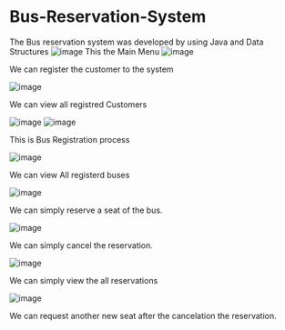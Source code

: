 # Bus-Reservation-System
The Bus reservation system was developed by using Java and Data Structures
![image](https://github.com/user-attachments/assets/a6d62a9e-e64c-48bc-b5ae-9346d7d71be5)
This the Main Menu
![image](https://github.com/user-attachments/assets/954d8bfd-09e6-4fe2-8ff2-db97a5c7ad1b)

We can register the customer to the system

![image](https://github.com/user-attachments/assets/841e2ada-76c3-4802-b689-f6373d20f989)

We can view all registred Customers

![image](https://github.com/user-attachments/assets/65816bd7-bcf2-4efb-a235-440e4cc3f15a)
![image](https://github.com/user-attachments/assets/a7f16529-d8d6-4ace-b001-cb944adbc697)

This is Bus Registration process

![image](https://github.com/user-attachments/assets/176aeebc-b7f1-46a7-9935-7571923254c2)

We can view All registerd buses

![image](https://github.com/user-attachments/assets/818726c4-d794-44cd-9910-8d798fe8eea2)

We can simply reserve a seat of the bus.

![image](https://github.com/user-attachments/assets/1bd5f3fe-9b97-4a4c-b4b8-f392bff0774d)

We can simply cancel the reservation.

![image](https://github.com/user-attachments/assets/ace1ea16-f167-43b2-9457-23c46ee6ea11)

We can simply view the all reservations

![image](https://github.com/user-attachments/assets/125540ad-92cc-47ae-83e5-ce5086f0fb47)

We can request another new seat after the cancelation the reservation.




